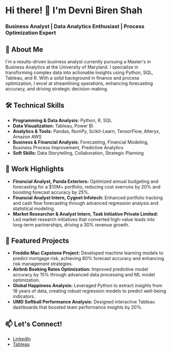 # Hi there! 👋 I'm Devni Biren Shah  
### Business Analyst | Data Analytics Enthusiast | Process Optimization Expert

## 🚀 About Me  
I'm a results-driven business analyst currently pursuing a Master's in Business Analytics at the University of Maryland. I specialize in transforming complex data into actionable insights using Python, SQL, Tableau, and R. With a solid background in finance and process optimization, I excel at streamlining operations, enhancing forecasting accuracy, and driving strategic decision-making.

## 🛠 Technical Skills  
- **Programming & Data Analysis:** Python, R, SQL  
- **Data Visualization:** Tableau, Power BI  
- **Analytics & Tools:** Pandas, NumPy, Scikit-Learn, TensorFlow, Alteryx, Amazon AWS  
- **Business & Financial Analysis:** Forecasting, Financial Modeling, Business Process Improvement, Predictive Analytics  
- **Soft Skills:** Data Storytelling, Collaboration, Strategic Planning

## 💼 Work Highlights  
- **Financial Analyst, Panda Exteriors:** Optimized annual budgeting and forecasting for a \$10M+ portfolio, reducing cost overruns by 20% and boosting forecast accuracy by 25%.  
- **Financial Analyst Intern, Cygnet Infotech:** Enhanced portfolio tracking and cash flow forecasting through advanced regression analysis and statistical modeling.  
- **Market Researcher & Analyst Intern, Task Initiative Private Limited:** Led market research initiatives that converted high-value leads into long-term partnerships, driving a 30% revenue growth.

## 🌟 Featured Projects  
- **Freddie Mac Capstone Project:** Developed machine learning models to predict mortgage risk, achieving 80% forecast accuracy and enhancing risk management strategies.  
- **Airbnb Booking Rates Optimization:** Improved predictive model accuracy by 15% through advanced data processing and ML model optimization.  
- **Global Happiness Analysis:** Leveraged Python to extract insights from 18 years of data, creating robust regression models to predict well-being indicators.  
- **UMD Softball Performance Analysis:** Designed interactive Tableau dashboards that boosted team performance insights by 20%.

## 📫 Let's Connect!  
- [LinkedIn](https://www.linkedin.com/in/devnishah)  
- [Tableau](https://public.tableau.com/app/profile/devni.shah)
